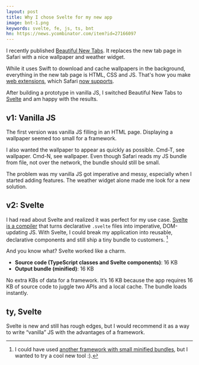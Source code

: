 ```yaml
---
layout: post
title: Why I chose Svelte for my new app
image: bnt-1.png
keywords: svelte, fe, js, ts, bnt
hn: https://news.ycombinator.com/item?id=27166097
---
```


I recently published [Beautiful New Tabs](https://apps.apple.com/us/app/beautiful-new-tabs/id1567068235). It replaces the new tab page in Safari with a nice wallpaper and weather widget.

<!--break-->

While it uses Swift to download and cache wallpapers in the background, everything in the new tab page is HTML, CSS and JS. That's how you make [web extensions](https://developer.mozilla.org/en-US/docs/Glossary/WebExtensions), which Safari [now supports](https://sixcolors.com/post/2021/01/safari-14-added-webextensions-support-so-where-are-the-extensions/).

After building a prototype in vanilla JS, I switched Beautiful New Tabs to [Svelte](https://svelte.dev) and am happy with the results.

## v1: Vanilla JS

The first version was vanilla JS filling in an HTML page. Displaying a wallpaper seemed too small for a framework.

I also wanted the wallpaper to appear as quickly as possible. Cmd-T, see wallpaper. Cmd-N, see wallpaper. Even though Safari reads my JS bundle from file, not over the network, the bundle should still be small.

The problem was my vanilla JS got imperative and messy, especially when I started adding features. The weather widget alone made me look for a new solution.

## v2: Svelte

I had read about Svelte and realized it was perfect for my use case. [Svelte is a compiler](https://dev.to/joshnuss/svelte-compiler-under-the-hood-4j20) that turns declarative `.svelte` files into imperative, DOM-updating JS. With Svelte, I could break my application into reusable, declarative components and still ship a tiny bundle to customers. [^1]

[^1]: I could have used [another framework with small minified bundles](https://dev.to/hanna/why-svelte-is-revolutionary-415e), but I wanted to try a cool new tool :).

And you know what? Svelte worked like a charm.

- **Source code (TypeScript classes and Svelte components)**: 16 KB
- **Output bundle (minified)**: 16 KB

No extra KBs of data for a framework. It’s 16 KB because the app requires 16 KB of source code to juggle two APIs and a local cache. The bundle loads instantly.

## ty, Svelte

Svelte is new and still has rough edges, but I would recommend it as a way to write “vanilla” JS with the advantages of a framework.